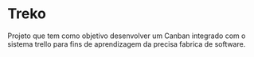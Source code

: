 # Treko
Projeto que tem como objetivo desenvolver um Canban integrado com o sistema trello para fins de aprendizagem da precisa fabrica de software.
